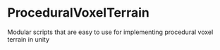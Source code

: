 # ProceduralVoxelTerrain
 Modular scripts that are easy to use for implementing procedural voxel terrain in unity
